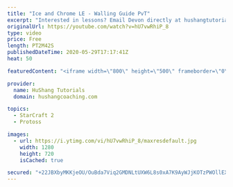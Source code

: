 ```yaml
---
title: "Ice and Chrome LE - Walling Guide PvT"
excerpt: "Interested in lessons? Email Devon directly at hushangtutorials@outlook.com ------------------------------------------------------------------------------------------------------- Want to support HuShang Tutorials directly? Patreon is a website where you can contribute a monthly donation that will help"
originalUrl: https://youtube.com/watch?v=hU7vwRhiP_8
type: video
price: Free
length: PT2M42S
publishedDateTime: 2020-05-29T17:17:41Z
heat: 50

featuredContent: "<iframe width=\"800\" height=\"500\" frameborder=\"0\" src=\"https://www.youtube.com/embed/hU7vwRhiP_8\" allow=\"accelerometer; autoplay; encrypted-media; gyroscope; picture-in-picture\" allowfullscreen></iframe>"

provider:
  name: HuShang Tutorials
  domain: hushangcoaching.com

topics:
  - StarCraft 2
  - Protoss

images:
  - url: https://i.ytimg.com/vi/hU7vwRhiP_8/maxresdefault.jpg
    width: 1280
    height: 720
    isCached: true

secured: "+22JBXbyMKKjeOU/OuBda7Viq2GMDNLtUXW6L8s0xA7K9AyWJjKOTzPWOllEXmjYVKF3X3V28GLN7Z5wZ5PUyDThJBiuyHwEWpBU56EOPD0hYFkHR39sE0IClRFKRGZxEnrBQFtrP8yehWnSOCSyJE46qI5nJZ5pBD+H7N4PYikQjLnslTUvtHGh6Jyun2hLyxLNwtEybclrkz8XNbdEAsJxEyDBVAXnNgMmWUdiDeNrTsX/lxuwU0n7rZn3n5rOFwwTHoK1U9Y2sNpBqCHEyd35g77NCHe9YLhEYoZoH1ui/hZV3FlBP5ZxXiP01b3D/tVaOf2mHSYuiDZFht8sspX9q5wk+4Htid6HJf8Ee3r0GNXN9P25gF+FdXEGCBpL/YTET0BdxRP7CT2gD/o3k6aZGDfzKbLbawU506+COlk=;0mVN0QrF6OlTRdusxvLuDQ=="
---
```


